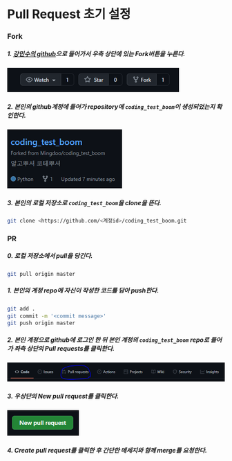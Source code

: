 # Pull Request 초기 설정



### Fork

##### 1.  [강민수의 github](https://github.com/Mingdoo/coding_test_boom)으로 들어가서 우측 상단에 있는 Fork버튼을 누른다.

![image-20210907215207587](PR_tutorial.assets/image-20210907215207587.png)

##### 2. 본인의 github계정에 들어가 repository에 `coding_test_boom`이 생성되었는지 확인한다.

![image-20210907215301585](./PR_tutorial.assets/image-20210907215301585.png)

##### 3. 본인의 로컬 저장소로 `coding_test_boom`을 clone을 뜬다.

```bash
git clone <https://github.com/<계정id>/coding_test_boom.git
```



### PR

##### 0. 로컬 저장소에서 pull을 당긴다.

```bash
git pull origin master
```



##### 1. 본인의 계정 repo에 자신이 작성한 코드를 담아 push한다.

```bash
git add .
git commit -m '<commit message>'
git push origin master
```



##### 2. 본인 계정으로 github에 로그인 한 뒤 본인 계정의 `coding_test_boom` repo로 들어가 좌측 상단의 Pull requests를 클릭한다.



![image-20210907215746146](./PR_tutorial.assets/image-20210907215746146.png)



##### 3. 우상단의 New pull request를 클릭한다.

![image-20210907215839763](./PR_tutorial.assets/image-20210907215839763.png)



##### 4. Create pull request를 클릭한 후 간단한 메세지와 함께 merge를 요청한다.

